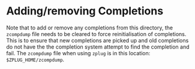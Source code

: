 # Adding/removing Completions

Note that to add or remove any completions from this directory, the `zcompdump` file needs to be cleared to force reinitialisation of completions. This is to ensure that new completions are picked up and old completions do not have the the completion system attempt to find the completion and fail. The `zcompdump` file when using `zplug` is in this location: `$ZPLUG_HOME/zcompdump`.
